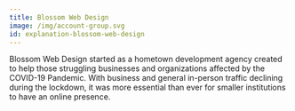 ```yaml
---
title: Blossom Web Design
image: /img/account-group.svg
id: explanation-blossom-web-design
---
```

Blossom Web Design started as a hometown development agency created to help those struggling businesses and organizations affected by the COVID-19 Pandemic. With business and general in-person traffic declining during the lockdown, it was more essential than ever for smaller institutions to have an online presence.